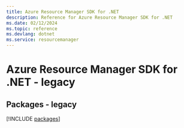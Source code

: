 ```yaml
---
title: Azure Resource Manager SDK for .NET
description: Reference for Azure Resource Manager SDK for .NET
ms.date: 02/12/2024
ms.topic: reference
ms.devlang: dotnet
ms.service: resourcemanager
---
```

# Azure Resource Manager SDK for .NET - legacy
## Packages - legacy
[!INCLUDE [packages](resource-manager-index.md)]